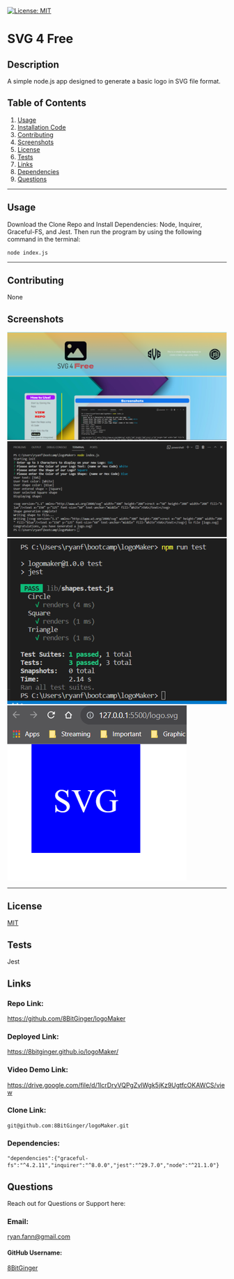 
<a id="badges"></a>
[![License: MIT](https://img.shields.io/badge/License-MIT-yellow.svg)](https://opensource.org/licenses/MIT)


# SVG 4 Free

## Description
A simple node.js app designed to generate a basic logo in SVG file format.



## Table of Contents
1. [Usage](#usage)
2. [Installation Code](#installation)
3. [Contributing](#contributing)
4. [Screenshots](#screenshot)
5. [License](#license)
6. [Tests](#tests)
7. [Links](#links)
8. [Dependencies](#depend)
8. [Questions](#support)

---

<a id="usage"></a>
## Usage
Download the Clone Repo and Install Dependencies: Node, Inquirer, Graceful-FS, and Jest.  Then run the program by using the following command in the terminal:

<a id="installation"></a>
```
node index.js
```

---

<a id="contributing"></a>
## Contributing
None


<a id="screenshot"></a>
## Screenshots
![screenshot](./assets/images/svg-screenshot.png)
![screenshot-prompt](./assets/images/logomaker-prompts.png)
![screenshot-jest](./assets/images/logomaker-pass-test.png)
![screenshot-generatedLogo](./assets/images/logomaker-svg.png)

---


<a id="license"></a>
## License
[MIT](url)


<a id="tests"></a>
## Tests
Jest


<a id="links"></a>

## Links

### Repo Link:
 https://github.com/8BitGinger/logoMaker

### Deployed Link:
https://8bitginger.github.io/logoMaker/

### Video Demo Link:
https://drive.google.com/file/d/1lcrDryVQPgZvlWgk5jKz9UgtfcOKAWCS/view

### Clone Link:
```
git@github.com:8BitGinger/logoMaker.git
```

<a id="depend"></a>
### Dependencies:
```
"dependencies":{"graceful-fs":"^4.2.11","inquirer":"^8.0.0","jest":"^29.7.0","node":"^21.1.0"}
```

<a id="support"></a>
## Questions
Reach out for Questions or Support here:
### Email: 
ryan.fann@gmail.com
#### GitHub Username: 
[8BitGinger](https://github.com/8BitGinger)

